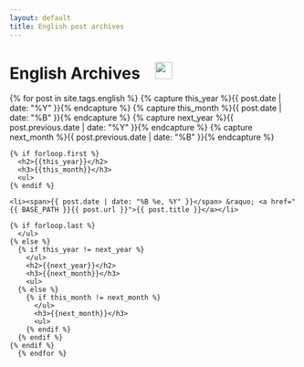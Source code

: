 ```yaml
---
layout: default
title: English post archives
---
```



<div id="home">
  <h1>English Archives  <img src="{{site.url}}/images/en.png" height="30px" style="padding-left:20px" alt="english archives" /></h1>
    {% for post in site.tags.english %}
      {% capture this_year %}{{ post.date | date: "%Y" }}{% endcapture %}
    {% capture this_month %}{{ post.date | date: "%B" }}{% endcapture %}
    {% capture next_year %}{{ post.previous.date | date: "%Y" }}{% endcapture %}
    {% capture next_month %}{{ post.previous.date | date: "%B" }}{% endcapture %}
  
    {% if forloop.first %}
      <h2>{{this_year}}</h2>
      <h3>{{this_month}}</h3>
      <ul>
    {% endif %}
  
    <li><span>{{ post.date | date: "%B %e, %Y" }}</span> &raquo; <a href="{{ BASE_PATH }}{{ post.url }}">{{ post.title }}</a></li>
  
    {% if forloop.last %}
      </ul>
    {% else %}
      {% if this_year != next_year %}
        </ul>
        <h2>{{next_year}}</h2>
        <h3>{{next_month}}</h3>
        <ul>
      {% else %}    
        {% if this_month != next_month %}
          </ul>
          <h3>{{next_month}}</h3>
          <ul>
        {% endif %}
      {% endif %}
    {% endif %}
      {% endfor %}
</div>
